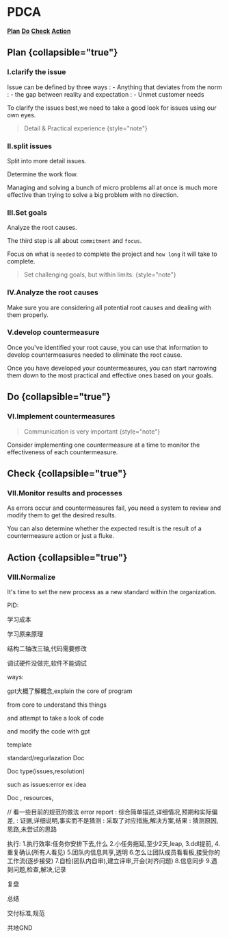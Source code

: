 # PDCA

[**Plan**](#plan) [**Do**](#do) [**Check**](#check) [**Action**](#action)

## Plan {collapsible="true"}

### I.clarify the issue

Issue can be defined by three ways
: - Anything that deviates from the norm
: - the gap between reality and expectation
: - Unmet customer needs

To clarify the issues best,we need to take a good look for issues using our own eyes.
> Detail & Practical experience
> {style="note"}

### II.split issues

Split into more detail issues.

Determine the work flow.

Managing and solving a bunch of micro problems all at once is much more effective than trying to solve a big problem
with no direction.

### III.Set goals

Analyze the root causes.

The third step is all about `commitment` and `focus`.

Focus on what is `needed` to complete the project and `how long` it will take to complete.

> Set challenging goals, but within limits.
> {style="note"}

### IV.Analyze the root causes

Make sure you are considering all potential root causes and dealing with them properly.

### V.develop countermeasure

Once you've identified your root cause, you can use that information to develop countermeasures needed to eliminate the
root cause.

Once you have developed your countermeasures, you can start narrowing them down to the most practical and effective ones
based on your goals.

## Do {collapsible="true"}

### VI.Implement countermeasures

> Communication is very important
> {style="note"}

Consider implementing one countermeasure at a time to monitor the effectiveness of each countermeasure.

## Check {collapsible="true"}

### VII.Monitor results and processes

As errors occur and countermeasures fail, you need a system to review and modify them to get the desired results.

You can also determine whether the expected result is the result of a countermeasure action or just a fluke.

## Action {collapsible="true"}

### VIII.Normalize

It's time to set the new process as a new standard within the organization.




PID:

学习成本

学习原来原理

结构二轴改三轴,代码需要修改

调试硬件没做完,软件不能调试


ways:

gpt大概了解概念,explain the core of program

from core to understand this things 

and attempt to take a look of code  

and modify the code with gpt


template

standard/regurlazation Doc

Doc type(issues,resolution)

such as issues:error ex idea

Doc , resources,

// 看一些目前的规范的做法
error report
: 综合简单描述,详细情况,预期和实际偏差,
: 证据,详细说明,事实而不是猜测
: 采取了对应措施,解决方案,结果
: 猜测原因,思路,未尝试的思路


执行:
1.执行效率:任务你安排下去,什么
2.小任务拖延,至少2天,leap,
3.ddl提前,
4.重复确认(所有人看见)
5.团队内信息共享,透明
6.怎么让团队成员看看板,接受你的工作流(逐步接受)
7.自检(团队内自审),建立评审,开会(对齐问题)
8.信息同步
9.遇到问题,检查,解决,记录

复盘

总结

交付标准,规范

共地GND














